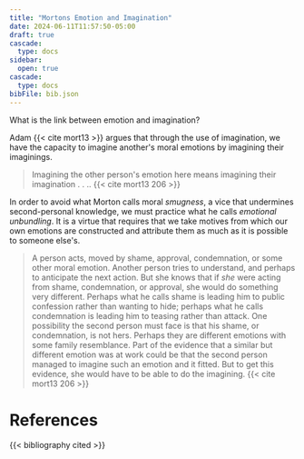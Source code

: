 ```yaml
---
title: "Mortons Emotion and Imagination"
date: 2024-06-11T11:57:50-05:00
draft: true
cascade:
  type: docs
sidebar:
  open: true
cascade:
  type: docs
bibFile: bib.json
---
```


What is the link between emotion and imagination?

Adam {{< cite mort13 >}} argues that through the use of imagination, we have the capacity to imagine another's moral emotions by imagining their imaginings.

> Imagining the other person's emotion here means imagining their imagination . . .. {{< cite mort13 206 >}}

In order to avoid what Morton calls moral *smugness*, a vice that undermines second-personal knowledge, we must practice what he calls *emotional unbundling*. It is a virtue that requires that we take motives from which our own emotions are constructed and attribute them as much as it is possible to someone else's.

> A person acts, moved by shame, approval, condemnation, or some other moral emotion. Another person tries to understand, and perhaps to anticipate the next action. But she knows that if *she* were acting from shame, condemnation, or approval, she would do something very different. Perhaps what he calls shame is leading him to public confession rather than wanting to hide; perhaps what he calls condemnation is leading him to teasing rather than attack. One possibility the second person must face is that his shame, or condemnation, is not hers. Perhaps they are different emotions with some family resemblance. Part of the evidence that a similar but different emotion was at work could be that the second person managed to imagine such an emotion and it fitted. But to get this evidence, she would have to be able to do the imagining. {{< cite mort13 206 >}}

# References

{{< bibliography cited >}}

